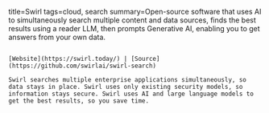 title=Swirl
tags=cloud, search
summary=Open-source software that uses AI to simultaneously search multiple content and data sources, finds the best results using a reader LLM, then prompts Generative AI, enabling you to get answers from your own data.
~~~~~~

[Website](https://swirl.today/) | [Source](https://github.com/swirlai/swirl-search)

Swirl searches multiple enterprise applications simultaneously, so data stays in place. Swirl uses only existing security models, so information stays secure. Swirl uses AI and large language models to get the best results, so you save time.
